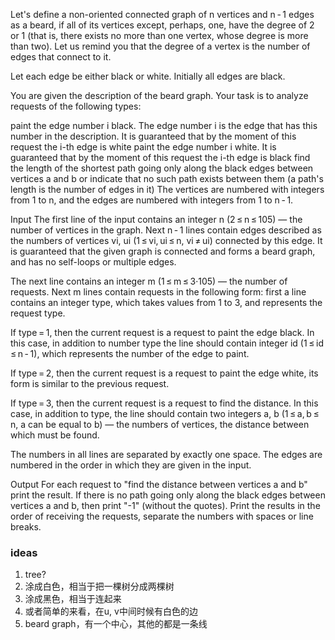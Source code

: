 Let's define a non-oriented connected graph of n vertices and n - 1 edges as a beard, if all of its vertices except, perhaps, one, have the degree of 2 or 1 (that is, there exists no more than one vertex, whose degree is more than two). Let us remind you that the degree of a vertex is the number of edges that connect to it.

Let each edge be either black or white. Initially all edges are black.

You are given the description of the beard graph. Your task is to analyze requests of the following types:

paint the edge number i black. The edge number i is the edge that has this number in the description. It is guaranteed that by the moment of this request the i-th edge is white
paint the edge number i white. It is guaranteed that by the moment of this request the i-th edge is black
find the length of the shortest path going only along the black edges between vertices a and b or indicate that no such path exists between them (a path's length is the number of edges in it)
The vertices are numbered with integers from 1 to n, and the edges are numbered with integers from 1 to n - 1.

Input
The first line of the input contains an integer n (2 ≤ n ≤ 105) — the number of vertices in the graph. Next n - 1 lines contain edges described as the numbers of vertices vi, ui (1 ≤ vi, ui ≤ n, vi ≠ ui) connected by this edge. It is guaranteed that the given graph is connected and forms a beard graph, and has no self-loops or multiple edges.

The next line contains an integer m (1 ≤ m ≤ 3·105) — the number of requests. Next m lines contain requests in the following form: first a line contains an integer type, which takes values ​​from 1 to 3, and represents the request type.

If type = 1, then the current request is a request to paint the edge black. In this case, in addition to number type the line should contain integer id (1 ≤ id ≤ n - 1), which represents the number of the edge to paint.

If type = 2, then the current request is a request to paint the edge white, its form is similar to the previous request.

If type = 3, then the current request is a request to find the distance. In this case, in addition to type, the line should contain two integers a, b (1 ≤ a, b ≤ n, a can be equal to b) — the numbers of vertices, the distance between which must be found.

The numbers in all lines are separated by exactly one space. The edges are numbered in the order in which they are given in the input.

Output
For each request to "find the distance between vertices a and b" print the result. If there is no path going only along the black edges between vertices a and b, then print "-1" (without the quotes). Print the results in the order of receiving the requests, separate the numbers with spaces or line breaks.

### ideas
1. tree?
2. 涂成白色，相当于把一棵树分成两棵树
3. 涂成黑色，相当于连起来
4. 或者简单的来看，在u, v中间时候有白色的边
5. beard graph，有一个中心，其他的都是一条线
